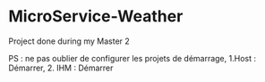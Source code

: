 # MicroService-Weather
Project done during my Master 2

PS : ne pas oublier de configurer les projets de démarrage, 1.Host : Démarrer, 2. IHM : Démarrer
